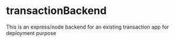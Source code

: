 # transactionBackend
This is an express/node backend for an existing transaction app for deployment purpose
